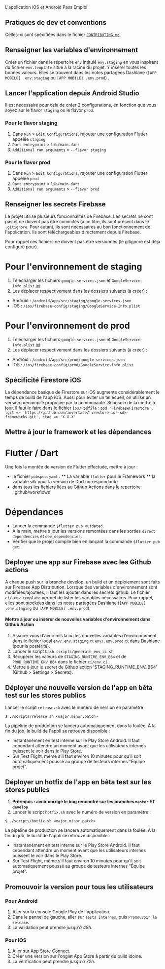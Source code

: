L'application iOS et Android Pass Emploi

## Pratiques de dev et conventions

Celles-ci sont spécifiées dans le fichier [`CONTRIBUTING.md`](CONTRIBUTING.md).

## Renseigner les variables d'environnement

Créer un fichier dans le répertoire `env` intitulé `env.staging` en vous inspirant du
fichier `env.template` situé à la racine du projet. Y insérer toutes les bonnes valeurs. Elles se
trouvent dans les notes partagées Dashlane (`[APP MOBILE] .env.staging` ou `[APP MOBILE] .env.prod`)
.

## Lancer l'application depuis Android Studio

Il est nécessaire pour cela de créer 2 configurations, en fonction que vous soyez sur le flavor
`staging` ou le flavor `prod`.

### Pour le flavor staging

1. Dans `Run` > `Edit Configurations`, rajouter une configuration Flutter appelée `staging`
2. `Dart entrypoint` > `lib/main.dart`
3. `Additional run arguments` > `--flavor staging`

### Pour le flavor prod

1. Dans `Run` > `Edit Configurations`, rajouter une configuration Flutter appelée `prod`
2. `Dart entrypoint` > `lib/main.dart`
3. `Additional run arguments` > `--flavor prod`

## Renseigner les secrets Firebase

Le projet utilise plusieurs foncionnalités de Firebase. Les secrets ne sont pas et ne doivent pas
être commités (à ce titre, ils sont présent dans le `.gitignore`. Pour autant, ils sont nécessaires
au bon fonctionnement de l'application. Ils sont téléchargeables directement depuis Firebase.

Pour rappel ces fichiers ne doivent pas être versionnés (le gitignore est déjà configuré pour).

# Pour l'environnement de staging

1. Télécharger les fichiers `google-services.json`
   et `GoogleService-Info.plist` [ici](https://console.firebase.google.com/project/pass-emploi-staging/settings/general)
   .
2. Les déplacer respectivement dans les dossiers suivants (à créer) :

* Android : `/android/app/src/staging/google-services.json`
* iOS : `/ios/firebase-config/staging/GoogleService-Info.plist`

# Pour l'environnement de prod

1. Télécharger les fichiers `google-services.json`
   et `GoogleService-Info.plist` [ici](https://console.firebase.google.com/u/1/project/pass-emploi/settings/general)
   .
2. Les déplacer respectivement dans les dossiers suivants (à créer) :

* Android : `/android/app/src/prod/google-services.json`
* iOS : `/ios/firebase-config/prod/GoogleService-Info.plist`

## Spécificité Firestore iOS

La dépendance basique de Firestore sur iOS augmente considérablement le temps de build de l'app iOS.
Aussi pour éviter un tel écueil, on utilise un version précompilé proposée par la communauté. Si
besoin de la mettre à jour, il faut le faire dans le fichier `ios/Podfile` :
`pod 'FirebaseFirestore', :git => 'https://github.com/invertase/firestore-ios-sdk-frameworks.git', :tag => 'X.X.X'`

## Mettre à jour le framework et les dépendances

# Flutter / Dart

Une fois la montée de version de Flutter effectuée, mettre à jour :

* le fichier `pubspec.yaml` :
  ** La variable `flutter` pour le Framework
  ** la variable `sdk` pour la version de Dart correspondante
* dans tous les fichiers liées au Github Actions dans le repertoire '.github/workflows'

# Dépendances

* Lancer la commande `$flutter pub outdated`.
* A la main, mettre à jour les versions remontées dans les sorties `direct dependencies`
  et `dev_dependencies`.
* Vérifier que le projet compile bien en lançant la commande `$flutter pub get`.

## Déployer une app sur Firebase avec les Github actions

A chaque push sur la branche develop, un build et un déploiement sont faits sur Firebase App
Distribution. Lorsque des variables d'environnement sont modifiées/ajoutées, il faut les ajouter
dans les secrets github. Le fichier `ci/.env.template` permet de lister les variables nécessaires.
Pour rappel, elles sont stockées dans les notes partagées Dashlane (`[APP MOBILE] .env.staging`
ou `[APP MOBILE] .env.prod`).

#### Mettre à jour ou insérer de nouvelles variables d'environnement dans Github Action

1. Assurer vous d'avoir mis la ou les nouvelles variables d'environnement dans le fichier
   local `env/.env.staging` et `env/.env.prod` et dans Dashlane (pour la postérité).
2. Lancer le script `bash scripts/generate_env_ci.sh`
3. Récupérer les valeurs de `STAGING_RUNTIME_ENV_B64` et de `PROD_RUNTIME_ENV_B64` dans le
   fichier  `ci/env.ci`.
4. Mettre à jour le secret de Github action 'STAGING_RUNTIME_ENV_B64' (Github > Settings > Secrets).

## Déployer une nouvelle version de l'app en bêta test sur les stores publics

Lancer le script `release.sh` avec le numéro de version en paramètre :

```shell script
$ ./scripts/release.sh <major.minor.patch> 
```

La pipeline de production se lancera automatiquement dans la foulée. À la fin du job, le build de
l'appli se retrouve disponible :

* Instantanément en test interne sur le Play Store Android. Il faut cependant attendre un moment
  avant que les utilisateurs internes puissent le voir dans le Play Store.
* Sur Test Flight, même s'il faut environ 10 minutes pour qu'il soit automatiquement poussé au
  groupe de testeurs internes "Équipe projet".

## Déployer un hotfix de l'app en bêta test sur les stores publics

1. **Prérequis : avoir corrigé le bug rencontré sur les branches `master` ET `develop`**
2. Lancer le script `hotfix.sh` avec le numéro de version en paramètre :

```shell script
$ ./scripts/hotfix.sh <major.minor.patch> 
```

La pipeline de production se lancera automatiquement dans la foulée. À la fin du job, le build de
l'appli se retrouve disponible :

* Instantanément en test interne sur le Play Store Android. Il faut cependant attendre un moment
  avant que les utilisateurs internes puissent le voir dans le Play Store.
* Sur Test Flight, même s'il faut environ 10 minutes pour qu'il soit automatiquement poussé au
  groupe de testeurs internes "Équipe projet".

## Promouvoir la version pour tous les utilisateurs

### Pour Android

1. Aller sur la console Google Play de l'application.
2. Dans le pannel de gauche, aller sur `Tests internes`, puis `Promouvoir la release`.
3. La validation peut prendre *jusqu'à 48h*.

### Pour iOS

1. Aller sur [App Store Connect](https://appstoreconnect.apple.com/apps).
2. Créer une version sur l'onglet App Store à partir du build idoine.
3. La vérification peut prendre *jusqu'à 72h*.